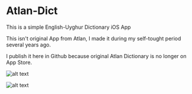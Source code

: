 # Atlan-Dict
This is a simple English-Uyghur Dictionary iOS App

This isn't original App from Atlan, I made it during my self-tought period several years ago.

I publish it here in Github because original Atlan Dictionary is no longer on App Store.

![alt text](https://github.com/uyghurbeg/Atlan-Dict/blob/master/screen1.png)

![alt text](https://github.com/uyghurbeg/Atlan-Dict/blob/master/screen2.png)
